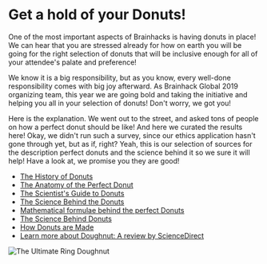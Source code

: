 # Get a hold of your Donuts!

One of the most important aspects of Brainhacks is having donuts in place! We can hear that you are stressed already for how on earth you will be going for the right selection of donuts that will be inclusive enough for all of your attendee's palate and preference!

We know it is a big responsibility, but as you know, every well-done responsibility comes with big joy afterward. As Brainhack Global 2019 organizing team, this year we are going bold and taking the initiative and helping you all in your selection of donuts! Don't worry, we got you!

Here is the explanation. We went out to the street, and asked tons of people on how a perfect donut should be like! And here we curated the results here! Okay, we didn't run such a survey, since our ethics application hasn't gone through yet, but as if, right? Yeah, this is our selection of sources for the description perfect donuts and the science behind it so we sure it will help! Have a look at, we promise you they are good!

* [The History of Donuts]( https://www.onegreenplanet.org/vegan-food/the-history-of-the-donut/)
* [The Anatomy of the Perfect Donut](https://medium.com/@mcpflugie/the-anatomy-of-the-perfect-doughnut-643a68957ca8)
* [The Scientist's Guide to Donuts](https://cravingsofafoodscientist.com/2019/01/11/the-scientists-guide-to-donuts/)
* [The Science Behind the Donuts](https://www.yuppiechef.com/spatula/the-science-behind-doughnuts/)
* [Mathematical formulae behind the perfect Donuts](https://www.conquermaths.com/news/post/index/188/The-Mathematically-Perfect-Doughnut)
* [The Science Behind Donuts](http://www.r-dpartners.com/2018/06/01/the-science-behind-donuts/)
* [How Donuts are Made](http://www.madehow.com/Volume-5/Doughnut.html)
* [Learn more about Doughnut: A review by ScienceDirect](https://www.sciencedirect.com/topics/food-science/doughnut)

![The Ultimate Ring Doughnut](https://github.com/brainhackorg/bhg-event-materials/raw/master/media/donut.png)
